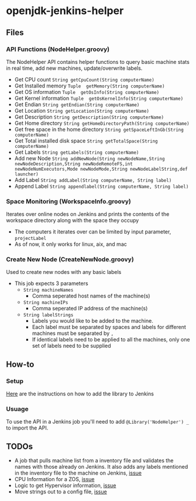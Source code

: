 # openjdk-jenkins-helper

## Files
### API Functions (NodeHelper.groovy)
The NodeHelper API contains helper functions to query basic machine stats in real time, add new machines, update/overwrite labels.
* Get CPU count ```String getCpuCount(String computerName)```
* Get Installed memory ```Tuple  getMemory(String computerName)```
* Get OS information ```Tuple  getOsInfo(String computerName)```
* Get Kernel information ```Tuple  getOsKernelInfo(String computerName)```
* Get Endian ```String getEndian(String computerName)```
* Get Location ```String getLocation(String computerName)```
* Get Description ```String getDescription(String computerName)```
* Get Home directory ```String getHomeDirectoryPath(String computerName)```
* Get free space in the home directory ```String getSpaceLeftInGb(String computerName)```
* Get Total installed disk space ```String getTotalSpace(String computerName)```
* Get Labels ```String getLabels(String computerName)``` 
* Add new Node ```String addNewNode(String newNodeName,String newNodeDescription,String newNodeRemoteFS,int newNodeNumExecutors,Mode newNodeMode,String newNodeLabelString,def launcher)```
* Add Label ```String addLabel(String computerName, String label)```
* Append Label ```String appendlabel(String computerName, String label)```

### Space Monitoring (WorkspaceInfo.groovy)
Iterates over online nodes on Jenkins and prints the contents of the workspace directory along with the space they occupy
* The computers it iterates over can be limited by input parameter, ```projectLabel```
* As of now, it only works for linux, aix, and mac

### Create New Node (CreateNewNode.groovy)
Used to create new nodes with any basic labels

* This job expects 3 parameters
    * ```String machineNames```
        * Comma seperated host names of the machine(s)
    * ```String machineIPs```
        * Comma seperated IP address of the machine(s)
    * ```String labelStrings```
        * Labels you would like to be added to the machine.
        * Each label must be separated by spaces and labels for different machines must be separated by `,`
        * If identical labels need to be applied to all the machines, only one set of labels need to be supplied

## How-to

### Setup
[Here](https://jenkins.io/doc/book/pipeline/shared-libraries/) are the instructions on how to add the library to Jenkins

### Usuage
To use the API in a Jenkins job you'll need to add ```@Library('NodeHelper') _``` to import the API.

## TODOs
* A job that pulls machine list from a inventory file and validates the names with those already on Jenkins. It also adds any labels mentioned in the inventory file to the machine on Jenkins, [issue](https://github.com/AdoptOpenJDK/openjdk-jenkins-helper/issues/10)
* CPU Information for a ZOS, [issue](https://github.com/AdoptOpenJDK/openjdk-jenkins-helper/issues/9)
* Logic to get Hypervisor information, [issue](https://github.com/AdoptOpenJDK/openjdk-jenkins-helper/issues/4)
* Move strings out to a config file, [issue](https://github.com/AdoptOpenJDK/openjdk-jenkins-helper/issues/2)
